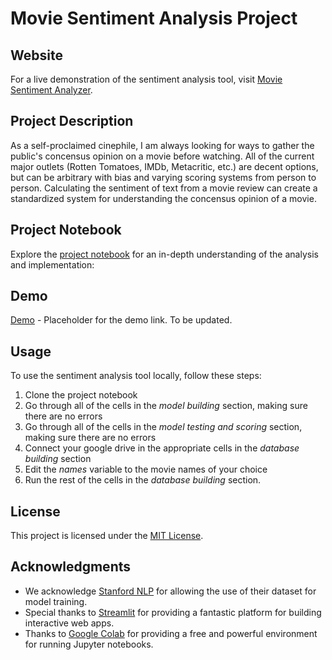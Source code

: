 # Movie Sentiment Analysis Project


## Website
For a live demonstration of the sentiment analysis tool, visit [Movie Sentiment Analyzer](https://moviesentiment.streamlit.app/).

## Project Description
As a self-proclaimed cinephile, I am always looking for ways to gather the public's concensus opinion on a movie before watching. All of the current major outlets (Rotten Tomatoes, IMDb, Metacritic, etc.) are decent options, but can be arbitrary with bias and varying scoring systems from person to person. Calculating the sentiment of text from a movie review can create a standardized system for understanding the concensus opinion of a movie.

## Project Notebook
Explore the [project notebook](https://colab.research.google.com/drive/1cl29Xsxy2YjZUaXfmDyi_n9IytefdcLS?usp=sharing) for an in-depth understanding of the analysis and implementation:

## Demo
[Demo](#) - Placeholder for the demo link. To be updated.

## Usage
To use the sentiment analysis tool locally, follow these steps:
1. Clone the project notebook
2. Go through all of the cells in the _model building_ section, making sure there are no errors
3. Go through all of the cells in the _model testing and scoring_ section, making sure there are no errors
4. Connect your google drive in the appropriate cells in the _database building_ section
5. Edit the _names_ variable to the movie names of your choice
6. Run the rest of the cells in the _database building_ section. 

## License
This project is licensed under the [MIT License](LICENSE).

## Acknowledgments
- We acknowledge [Stanford NLP](https://ai.stanford.edu/~amaas/data/sentiment/) for allowing the use of their dataset for model training.
- Special thanks to [Streamlit](https://streamlit.io/) for providing a fantastic platform for building interactive web apps.
- Thanks to [Google Colab](https://colab.research.google.com/) for providing a free and powerful environment for running Jupyter notebooks.

